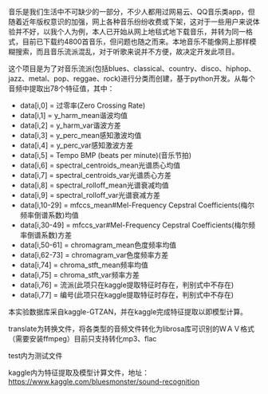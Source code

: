音乐是我们生活中不可缺少的一部分，不少人都用过网易云、QQ音乐类app，但随着近年版权意识的加强，网上各种音乐纷纷收费或下架，这对于一些用户来说体验并不好，以我个人为例，本人已开始从网上地毯式地下载音乐，并转为同一格式，目前已下载约4800首音乐，但问题也随之而来。本地音乐不能像网上那样模糊搜索，而且音乐流派混乱，对于听歌来说并不方便，故决定开发此项目。

这个项目是为了对音乐流派(包括blues、classical、country、disco、hiphop、jazz、metal、pop、reggae、rock)进行分类而创建，基于python开发。从每个音频中提取出78个特征值，其中：

 - data[i,0] = 过零率(Zero Crossing Rate)
 - data[i,1] = y_harm_mean谐波均值
 - data[i,2] = y_harm_var谐波方差
 - data[i,3] = y_perc_mean感知激波均值
 - data[i,4] = y_perc_var感知激波方差
 - data[i,5] = Tempo BMP (beats per minute)(音乐节拍)
 - data[i,6] = spectral_centroids_mean光谱质心均值
 - data[i,7] = spectral_centroids_var光谱质心方差
 - data[i,8] = spectral_rolloff_mean光谱衰减均值
 - data[i,9] = spectral_rolloff_var光谱衰减方差
 - data[i,10-29] = mfccs_mean#Mel-Frequency Cepstral Coefficients(梅尔频率倒谱系数)均值
 - data[i,30-49] = mfccs_var#Mel-Frequency Cepstral Coefficients(梅尔频率倒谱系数)方差
 - data[i,50-61] = chromagram_mean色度频率均值
 - data[i,62-73] = chromagram_var色度频率方差
 - data[i,74] = chroma_stft_mean频率均值
 - data[i,75] = chroma_stft_var频率方差
 - data[i,76] = 流派(此项只在kaggle提取特征时存在，判别式中不存在)
 - data[i,77] = 编号(此项只在kaggle提取特征时存在，判别式中不存在)


本实验数据库采自kaggle-GTZAN，并在kaggle完成特征提取以即模型计算。

translate为转换文件，将各类型的音频文件转化为librosa库可识别的ＷＡＶ格式（需要安装ffmpeg）目前只支持转化mp3、flac

test内为测试文件

kaggle内为特征提取及模型计算文件，地址：<a href="https://www.kaggle.com/bluesmonster/sound-recognition">https://www.kaggle.com/bluesmonster/sound-recognition</a>
